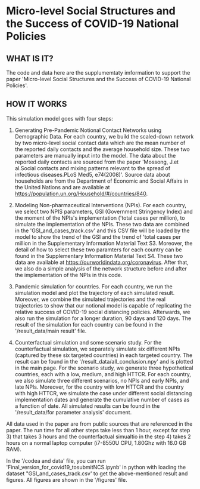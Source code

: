 # Micro-level Social Structures and the Success of COVID-19 National Policies

## WHAT IS IT?

The code and data here are the supplumemtaty imformation to support the paper 'Micro-level Social Structures and the Success of COVID-19 National Policies'.

## HOW IT WORKS

This simulation model goes with four steps: 

1) Generating Pre-Pandemic Notional Contact Networks using Demographic Data. For each country, we build the scaled-down network by two micro-level social contact data which are the mean number of the reported daily contacts and the average household size. These two parameters are manually input into the model. The data about the reported daily contacts are sourced from the paper 'Mossong, J.et al.Social contacts and mixing patterns relevant to the spread of infectious diseases.PLoS Med5, e74(2008)'. Source data about households are from the Department of Economic and Social Affairs in the United Nations and are available at https://population.un.org/Household/#/countries/840.

2) Modeling Non-pharmaceutical Interventions (NPIs). For each country, we select two NPIS parameters, GSI (Government Stringency Index) and the moment of the NPIs's implementation ('total cases per million), to simulate the implementation of the NPIs. These two data are combined in the 'GSI_and_cases_track.csv' and this CSV file will be loaded by the model to show the trend of the GSI and the trend of 'total cases per million in the Supplementary Information Material Text S3. Moreover, the detail of how to select these two paramters for each country can be found in the Supplementary Information Material Text S4. These two data are available at https://ourworldindata.org/coronavirus. After that, we also do a simple analysis of the network structure before and after the implementation of the NPIs in this code.

3) Pandemic simulation for countries. For each country, we run the simulation model and plot the trajectory of each simulated result. Moreover, we combine the simulated trajectories and the real trajectories to show that our notional model is capable of replicating the relative success of COVID-19 social distancing policies. Afterwards, we also run the simulation for a longer duration, 90 days and 120 days. The result of the simulation for each country can be found in the '/result_data/main result' file.

4) Counterfactual simulation and some scenario study. For the counterfactual simulation, we separately simulate six different NPIs (captured by these six targeted countries) in each targeted country. The result can be found in the '/result_data/all_conclusion.npy' and is plotted in the main page. For the scenario study, we generate three hypothetical countries, each with a low, medium, and high HTTCR. For each country, we also simulate three different scenarios, no NPIs and early NPIs, and late NPIs. Moreover, for the country with low HTTCR and the country with high HTTCR, we simulate the case under different social distancing implementation dates and generate the cumulative number of cases as a function of date. All simulated results can be found in the '/result_data/for parameter analysis' document.

All data used in the paper are from public sources that are referenced in the paper. The run time for all other steps take less than 1 hour, except for step 3) that takes 3 hours and the counterfactual simualtio in the step 4) takes 2 hours on a normal laptop computer (i7-8550U CPU, 1.80Ghz with 16.0 GB RAM).

In the '/codea and data' file, you can run 'Final_version_for_covid19_tosubmitNCS.ipynb' in python with loading the dataset "GSI_and_cases_track.csv' to get the above-mentioned result and figures. All figures are shown in the '/figures' file.
